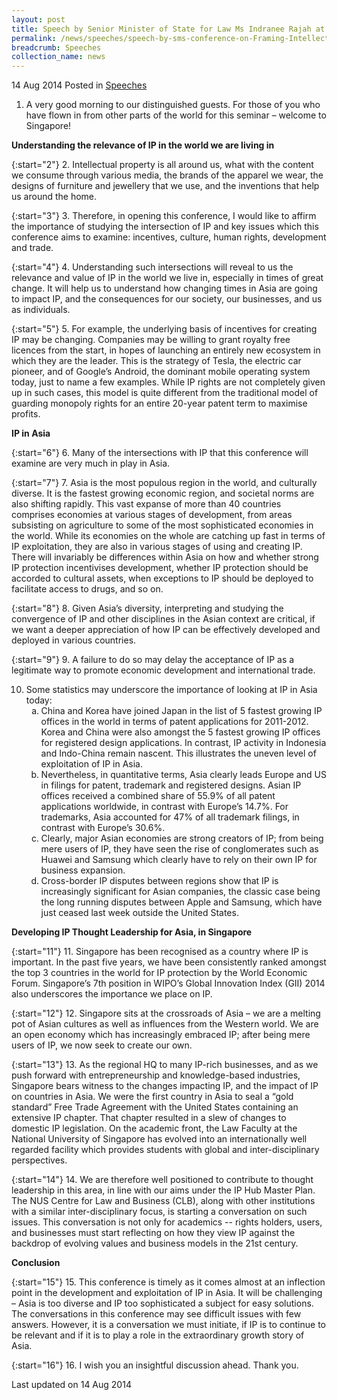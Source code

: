 ```yaml
---
layout: post
title: Speech by Senior Minister of State for Law Ms Indranee Rajah at NUS Centre for Law & Business Conference on Framing Intellectual Property Law in the 21st Century
permalink: /news/speeches/speech-by-sms-conference-on-Framing-Intellectual-Property-Law-in-21st-Century
breadcrumb: Speeches
collection_name: news
---
```


14 Aug 2014 Posted in [Speeches](/news/speeches)

1. A very good morning to our distinguished guests. For those of you who have flown in from other parts of the world for this seminar – welcome to Singapore!

**Understanding the relevance of IP in the world we are living in**

{:start="2"}
2. Intellectual property is all around us, what with the content we consume through various media, the brands of the apparel we wear, the designs of furniture and jewellery that we use, and the inventions that help us around the home.

{:start="3"}
3. Therefore, in opening this conference, I would like to affirm the importance of studying the intersection of IP and key issues which this conference aims to examine: incentives, culture, human rights, development and trade.

{:start="4"}
4. Understanding such intersections will reveal to us the relevance and value of IP in the world we live in, especially in times of great change. It will help us to understand how changing times in Asia are going to impact IP, and the consequences for our society, our businesses, and us as individuals.

{:start="5"}
5. For example, the underlying basis of incentives for creating IP may be changing. Companies may be willing to grant royalty free licences from the start, in hopes of launching an entirely new ecosystem in which they are the leader. This is the strategy of Tesla, the electric car pioneer, and of Google’s Android, the dominant mobile operating system today, just to name a few examples. While IP rights are not completely given up in such cases, this model is quite different from the traditional model of guarding monopoly rights for an entire 20-year patent term to maximise profits.


**IP in Asia**

{:start="6"}
6. Many of the intersections with IP that this conference will examine are very much in play in Asia.

{:start="7"}
7. Asia is the most populous region in the world, and culturally diverse. It is the fastest growing economic region, and societal norms are also shifting rapidly. This vast expanse of more than 40 countries comprises economies at various stages of development, from areas subsisting on agriculture to some of the most sophisticated economies in the world. While its economies on the whole are catching up fast in terms of IP exploitation, they are also in various stages of using and creating IP. There will invariably be differences within Asia on how and whether strong IP protection incentivises development, whether IP protection should be accorded to cultural assets, when exceptions to IP should be deployed to facilitate access to drugs, and so on.

{:start="8"}
8. Given Asia’s diversity, interpreting and studying the convergence of IP and other disciplines in the Asian context are critical, if we want a deeper appreciation of how IP can be effectively developed and deployed in various countries.

{:start="9"}
9. A failure to do so may delay the acceptance of IP as a legitimate way to promote economic development and international trade.

<ol start="10">
<li>Some statistics may underscore the importance of looking at IP in Asia today:


<ol style="list-style-type: lower-alpha">
<li>China and Korea have joined Japan in the list of 5 fastest growing IP offices in the world in terms of patent applications for 2011-2012. Korea and China were also amongst the 5 fastest growing IP offices for registered design applications. In contrast, IP activity in Indonesia and Indo-China remain nascent. This illustrates the uneven level of exploitation of IP in Asia. </li>

<li>Nevertheless, in quantitative terms, Asia clearly leads Europe and US in filings for patent, trademark and registered designs. Asian IP offices received a combined share of 55.9% of all patent applications worldwide, in contrast with Europe’s 14.7%. For trademarks, Asia accounted for 47% of all trademark filings, in contrast with Europe’s 30.6%. </li>

<li>Clearly, major Asian economies are strong creators of IP; from being mere users of IP, they have seen the rise of conglomerates such as Huawei and Samsung which clearly have to rely on their own IP for business expansion. </li>

<li>Cross-border IP disputes between regions show that IP is increasingly significant for Asian companies, the classic case being the long running disputes between Apple and Samsung, which have just ceased last week outside the United States.</li>
</ol>

</li>
</ol>

**Developing IP Thought Leadership for Asia, in Singapore**

{:start="11"}
11. Singapore has been recognised as a country where IP is important. In the past five years, we have been consistently ranked amongst the top 3 countries in the world for IP protection by the World Economic Forum. Singapore’s 7th position in WIPO’s Global Innovation Index (GII) 2014 also underscores the importance we place on IP.

{:start="12"}
12. Singapore sits at the crossroads of Asia – we are a melting pot of Asian cultures as well as influences from the Western world. We are an open economy which has increasingly embraced IP; after being mere users of IP, we now seek to create our own.

{:start="13"}
13. As the regional HQ to many IP-rich businesses, and as we push forward with entrepreneurship and knowledge-based industries, Singapore bears witness to the changes impacting IP, and the impact of IP on countries in Asia. We were the first country in Asia to seal a “gold standard” Free Trade Agreement with the United States containing an extensive IP chapter. That chapter resulted in a slew of changes to domestic IP legislation. On the academic front, the Law Faculty at the National University of Singapore has evolved into an internationally well regarded facility which provides students with global and inter-disciplinary perspectives.

{:start="14"}
14. We are therefore well positioned to contribute to thought leadership in this area, in line with our aims under the IP Hub Master Plan. The NUS Centre for Law and Business (CLB), along with other institutions with a similar inter-disciplinary focus, is starting a conversation on such issues. This conversation is not only for academics -- rights holders, users, and businesses must start reflecting on how they view IP against the backdrop of evolving values and business models in the 21st century.

**Conclusion**

{:start="15"}
15. This conference is timely as it comes almost at an inflection point in the development and exploitation of IP in Asia. It will be challenging – Asia is too diverse and IP too sophisticated a subject for easy solutions. The conversations in this conference may see difficult issues with few answers. However, it is a conversation we must initiate, if IP is to continue to be relevant and if it is to play a role in the extraordinary growth story of Asia.

{:start="16"}
16. I wish you an insightful discussion ahead. Thank you.

<p class="right-side-updated">Last updated on 14 Aug 2014</p>

